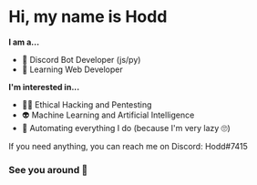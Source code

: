 # Hi, my name is Hodd 

**I am a...**
- 🚀 Discord Bot Developer (js/py)
- 🌌 Learning Web Developer

**I'm interested in...**
- 🕵️‍♂️ Ethical Hacking and Pentesting
- 👽 Machine Learning and Artificial Intelligence
- 🔧 Automating everything I do (because I'm very lazy 🙄)

If you need anything, you can reach me on Discord: Hodd#7415

### See you around 👋
